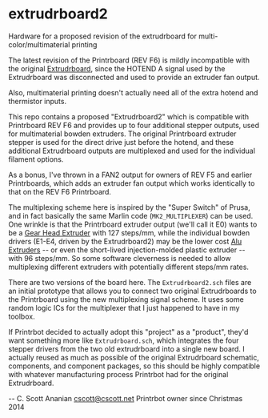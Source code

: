 # extrudrboard2
Hardware for a proposed revision of the extrudrboard for multi-color/multimaterial printing

The latest revision of the Printrboard (REV F6) is mildly incompatible with the original
[Extrudrboard](http://reprap.org/wiki/Adding_more_extruders#RAMPS_using_ExtrudrBoard), since the
HOTEND A signal used by the Extrudrboard was disconnected and used to provide an extruder fan output.

Also, multimaterial printing doesn't actually need all of the extra hotend and thermistor inputs.

This repo contains a proposed "Extrudrboard2" which is compatible with Printrboard REV F6 and provides
up to four additional stepper outputs, used for multimaterial bowden extruders.  The original Printrboard
extruder stepper is used for the direct drive just before the hotend, and these additional Extrudrboard
outputs are multiplexed and used for the individual filament options.

As a bonus, I've thrown in a FAN2 output for owners of REV F5 and earlier Printrboards, which adds an
extruder fan output which works identically to that on the REV F6 Printrboard.

The multiplexing scheme here is inspired by the "Super Switch" of Prusa, and in fact basically the same
Marlin code (`MK2_MULTIPLEXER`) can be used.  One wrinkle is that the Printrboard extruder output (we'll
call it E0) wants to be a [Gear Head Extruder](https://printrbot.com/shop/gear-head-extruder-v2/) with
127 steps/mm, while the individual bowden drivers (E1-E4, driven by the Extrudrboard2) may be the lower
cost [Alu Extruders](https://printrbot.com/shop/printrbot-alu-extruder-v2/) -- or even the short-lived
injection-molded plastic extruder -- with 96 steps/mm.  So some software cleverness is needed to allow
multiplexing different extruders with potentially different steps/mm rates.

There are two versions of the board here.  The `Extrudrboard2.sch` files are an initial prototype that
allows you to connect two original Extrudrboards to the Printrboard using the new multiplexing signal
scheme.  It uses some random logic ICs for the multiplexer that I just happened to have in my toolbox.

If Printrbot decided to actually adopt this "project" as a "product", they'd want something more like
`Extrudrboard.sch`, which integrates the four stepper drivers from the two old extrudrboard into a single
new board.  I actually reused as much as possible of the original Extrudrboard schematic, components, and
component packages, so this should be highly compatible with whatever manufacturing process Printrbot had
for the original Extrudrboard.

-- C. Scott Ananian <cscott@cscott.net>
   Printrbot owner since Christmas 2014
